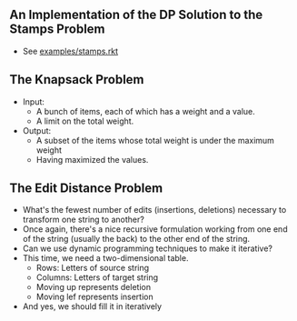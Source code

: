 An Implementation of the DP Solution to the Stamps Problem
----------------------------------------------------------

* See [examples/stamps.rkt](../examples/stamps.rkt)

The Knapsack Problem
--------------------

* Input: 
    * A bunch of items, each of which has a weight and a value.
    * A limit on the total weight.
* Output:
    * A subset of the items whose total weight is under the
      maximum weight
    * Having maximized the values.
    
The Edit Distance Problem
-------------------------

* What's the fewest number of edits (insertions, deletions) necessary
  to transform one string to another?
* Once again, there's a nice recursive formulation working from one
  end of the string (usually the back) to the other end of the string.
* Can we use dynamic programming techniques to make it iterative?
* This time, we need a two-dimensional table.
    * Rows: Letters of source string
    * Columns: Letters of target string
    * Moving up represents deletion
    * Moving lef represents insertion
* And yes, we should fill it in iteratively
